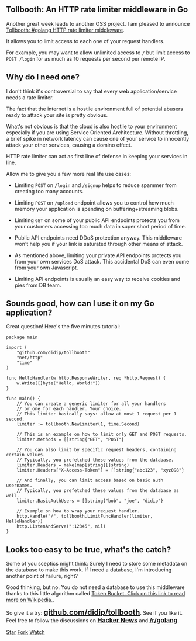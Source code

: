 ## Tollbooth: An HTTP rate limiter middleware in Go

Another great week leads to another OSS project. I am pleased to announce [Tollbooth: #golang HTTP rate limiter middleware](https://github.com/didip/tollbooth).

It allows you to limit access to each one of your request handlers.

For example, you may want to allow unlimited access to `/` but limit access to `POST /login` for as much as 10 requests per second per remote IP.


## Why do I need one?

I don't think it's controversial to say that every web application/service needs a rate limiter.

The fact that the internet is a hostile environment full of potential abusers ready to attack your site is pretty obvious.

What's not obvious is that the cloud is also hostile to your environment especially if you are using Service Oriented Architecture. Without throttling, a brief spike in network latency can cause one of your service to innocently attack your other services, causing a domino effect.

HTTP rate limiter can act as first line of defense in keeping your services in line.

Allow me to give you a few more real life use cases:

* Limiting `POST` on `/login` and `/signup` helps to reduce spammer from creating too many accounts.

* Limiting `POST` on `/upload` endpoint allows you to control how much memory your application is spending on buffering+streaming blobs.

* Limiting `GET` on some of your public API endpoints protects you from your customers accessing too much data in super short period of time.

* Public API endpoints need DDoS protection anyway. This middleware won't help you if your link is saturated through other means of attack.

* As mentioned above, limiting your private API endpoints protects you from your own services DoS attack. This accidental DoS can even come from your own Javascript.

* Limiting API endpoints is usually an easy way to receive cookies and pies from DB team.


## Sounds good, how can I use it on my Go application?

Great question! Here's the five minutes tutorial:

<pre class="code"><code class="language-go">package main

import (
    "github.com/didip/tollbooth"
    "net/http"
    "time"
)

func HelloHandler(w http.ResponseWriter, req *http.Request) {
    w.Write([]byte("Hello, World!"))
}

func main() {
    // You can create a generic limiter for all your handlers
    // or one for each handler. Your choice.
    // This limiter basically says: allow at most 1 request per 1 second.
    limiter := tollbooth.NewLimiter(1, time.Second)

    // This is an example on how to limit only GET and POST requests.
    limiter.Methods = []string{"GET", "POST"}

    // You can also limit by specific request headers, containing certain values.
    // Typically, you prefetched these values from the database.
    limiter.Headers = make(map[string][]string)
    limiter.Headers["X-Access-Token"] = []string{"abc123", "xyz098"}

    // And finally, you can limit access based on basic auth usernames.
    // Typically, you prefetched these values from the database as well.
    limiter.BasicAuthUsers = []string{"bob", "joe", "didip"}

    // Example on how to wrap your request handler.
    http.Handle("/", tollbooth.LimitFuncHandler(limiter, HelloHandler))
    http.ListenAndServe(":12345", nil)
}
</code></pre>


## Looks too easy to be true, what's the catch?

Some of you sceptics might think: Surely I need to store some metadata on the database to make this work. If I need a database, I'm introducing another point of failure, right?

Good thinking, but no. You do not need a database to use this middleware thanks to this little algorithm called [Token Bucket. Click on this link to read more on Wikipedia.](http://en.wikipedia.org/wiki/Token_bucket).

So give it a try: <a target="_blank" href="//github.com/didip/tollbooth" style="font-size: 20px; font-weight: bold">github.com/didip/tollbooth</a>. See if you like it. Feel free to follow the discussions on <a target="_blank" href="//news.ycombinator.com/item?id=9588178" style="font-size: 17px; font-weight: bold">Hacker News</a> and <a target="_blank" href="//www.reddit.com/r/golang/comments/36uicf/tollbooth_an_http_rate_limiter_middleware_in_go/" style="font-size: 17px; font-weight: bold">/r/golang</a>.

<a aria-label="Star didip/tollbooth on GitHub" data-count-aria-label="# stargazers on GitHub" data-count-api="/repos/didip/tollbooth#stargazers_count" data-count-href="/didip/tollbooth/stargazers" data-style="mega" data-icon="octicon-star" href="//github.com/didip/tollbooth" class="github-button">Star</a>
<a aria-label="Fork didip/tollbooth on GitHub" data-count-aria-label="# forks on GitHub" data-count-api="/repos/didip/tollbooth#forks_count" data-count-href="/didip/tollbooth/network" data-style="mega" data-icon="octicon-git-branch" href="//github.com/didip/tollbooth/fork" class="github-button">Fork</a>
<a aria-label="Watch didip/tollbooth on GitHub" data-count-aria-label="# watchers on GitHub" data-count-api="/repos/didip/tollbooth#subscribers_count" data-count-href="/didip/tollbooth/watchers" data-style="mega" data-icon="octicon-eye" href="//github.com/didip/tollbooth" class="github-button">Watch</a>

<script async defer id="github-bjs" src="//buttons.github.io/buttons.js"></script>